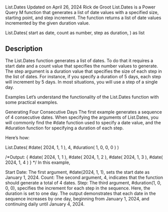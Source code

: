 # **[](https://powerquery.how/list-dates/)**

List.Dates
Updated on
April 26, 2024
Rick de Groot
List.Dates is a Power Query M function that generates a list of date values with a specified size, starting point, and step increment. The function returns a list of date values incremented by the given duration value.

List.Dates(
   start as date,
   count as number,
   step as duration,
) as list

## Description

The List.Dates function generates a list of dates. To do that it requires a start date and a count value that specifies the number values to generate. The step argument is a duration value that specifies the size of each step in the list of dates. For instance, if you specify a duration of 5 days, each step will increment by 5 days. In most situations, you will use a step of a single day.

Examples
Let’s understand the functionality of the List.Dates function with some practical examples.

Generating Four Consecutive Days
The first example generates a sequence of 4 consecutive dates. When specifying the arguments of List.Dates, you will commonly find the #date function used to specify a date value, and the #duration function for specifying a duration of each step.

Here’s how:

List.Dates( #date( 2024, 1, 1 ), 4, #duration( 1, 0, 0, 0 ) )

 /*Output:
{   #date( 2024, 1, 1 ), #date( 2024, 1, 2 ),
    #date( 2024, 1, 3 ), #date( 2024, 1, 4 )  }
 */
In this example,

Start Date: The first argument, #date(2024, 1, 1), sets the start date as January 1, 2024.
Count: The second argument, 4, indicates that the function should generate a total of 4 dates.
Step: The third argument, #duration(1, 0, 0, 0), specifies the increment for each step in the sequence. Here, the duration is set to one day.
The output demonstrates that each date in the sequence increases by one day, beginning from January 1, 2024, and continuing daily until January 4, 2024.
